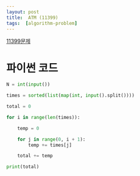 ```yaml
---
layout: post
title:  ATM (11399)
tags:  [algorithm-problem]
---
```


[11399문제](https://www.acmicpc.net/problem/11399)

# 파이썬 코드
~~~python
N = int(input())

times = sorted(list(map(int, input().split())))

total = 0

for i in range(len(times)):

    temp = 0

    for j in range(0, i + 1):
        temp += times[j]

    total += temp

print(total)
~~~
